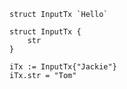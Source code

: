```
struct InputTx `Hello`
```

```
struct InputTx {
	str
}

iTx := InputTx{"Jackie"}
iTx.str = "Tom"
```

